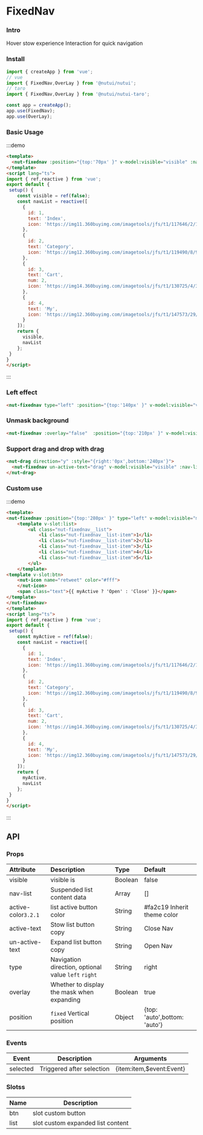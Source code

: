 # FixedNav

### Intro

Hover stow experience Interaction for quick navigation

### Install
    
``` javascript
import { createApp } from 'vue';
// vue
import { FixedNav,OverLay } from '@nutui/nutui';
// taro
import { FixedNav,OverLay } from '@nutui/nutui-taro';

const app = createApp();
app.use(FixedNav);
app.use(OverLay);

```


### Basic Usage

:::demo
```html
<template>
  <nut-fixednav :position="{top:'70px' }" v-model:visible="visible" :nav-list="navList" />
</template>
<script lang="ts">
import { ref,reactive } from 'vue';
export default {
 setup() {
    const visible = ref(false);
    const navList = reactive([
      {
        id: 1,
        text: 'Index',
        icon: 'https://img11.360buyimg.com/imagetools/jfs/t1/117646/2/11112/1297/5ef83e95E81d77f05/daf8e3b1c81e3c98.png'
      },
      {
        id: 2,
        text: 'Category',
        icon: 'https://img12.360buyimg.com/imagetools/jfs/t1/119490/8/9568/1798/5ef83e95E968c69a6/dd029326f7d5042e.png'
      },
      {
        id: 3,
        text: 'Cart',
        num: 2,
        icon: 'https://img14.360buyimg.com/imagetools/jfs/t1/130725/4/3157/1704/5ef83e95Eb976644f/b36c6cfc1cc1a99d.png'
      },
      {
        id: 4,
        text: 'My',
        icon: 'https://img12.360buyimg.com/imagetools/jfs/t1/147573/29/1603/1721/5ef83e94E1393a678/5ddf1695ec989373.png'
      }
    ]);
    return {
      visible,
      navList
    };
 }
}
</script>
```
:::

### Left effect

``` html
<nut-fixednav type="left" :position="{top:'140px' }" v-model:visible="visible" :nav-list="navList" />
```


### Unmask background

``` html
<nut-fixednav :overlay="false"  :position="{top:'210px' }" v-model:visible="visible" :nav-list="navList" />
```

### Support drag and drop with drag

``` html
<nut-drag direction="y" :style="{right:'0px',bottom:'240px'}">
  <nut-fixednav un-active-text="drag" v-model:visible="visible" :nav-list="navList" />
</nut-drag>
```

### Custom use

:::demo
```html
<template>
<nut-fixednav :position="{top:'280px' }" type="left" v-model:visible="myActive">
    <template v-slot:list>
        <ul class="nut-fixednav__list">
            <li class="nut-fixednav__list-item">1</li>
            <li class="nut-fixednav__list-item">2</li>
            <li class="nut-fixednav__list-item">3</li>
            <li class="nut-fixednav__list-item">4</li>
            <li class="nut-fixednav__list-item">5</li>
        </ul>
    </template>
<template v-slot:btn>
    <nut-icon name="retweet" color="#fff">
    </nut-icon>
    <span class="text">{{ myActive ? 'Open' : 'Close' }}</span>
</template>
</nut-fixednav>
</template>
<script lang="ts">
import { ref,reactive } from 'vue';
export default {
 setup() {
    const myActive = ref(false);
    const navList = reactive([
      {
        id: 1,
        text: 'Index',
        icon: 'https://img11.360buyimg.com/imagetools/jfs/t1/117646/2/11112/1297/5ef83e95E81d77f05/daf8e3b1c81e3c98.png'
      },
      {
        id: 2,
        text: 'Category',
        icon: 'https://img12.360buyimg.com/imagetools/jfs/t1/119490/8/9568/1798/5ef83e95E968c69a6/dd029326f7d5042e.png'
      },
      {
        id: 3,
        text: 'Cart',
        num: 2,
        icon: 'https://img14.360buyimg.com/imagetools/jfs/t1/130725/4/3157/1704/5ef83e95Eb976644f/b36c6cfc1cc1a99d.png'
      },
      {
        id: 4,
        text: 'My',
        icon: 'https://img12.360buyimg.com/imagetools/jfs/t1/147573/29/1603/1721/5ef83e94E1393a678/5ddf1695ec989373.png'
      }
    ]);
    return {
      myActive,
      navList
    };
 }
}
</script>
```
:::

## API
### Props
| Attribute           | Description                                         | Type    | Default                      |
|:--------------------|:----------------------------------------------------|:--------|:-----------------------------|
| visible             | visible is                                          | Boolean | false                        |
| nav-list            | Suspended list content data                         | Array   | []                           |
| active-color`3.2.1` | list active button color                            | String  | #fa2c19 Inherit theme color  |
| active-text         | Stow list button copy                               | String  | Close Nav                    |
| un-active-text      | Expand list button copy                             | String  | Open Nav                     |
| type                | Navigation direction, optional value `left` `right` | String  | right                        |
| overlay             | Whether to display the mask when expanding          | Boolean | true                         |
| position            | `fixed` Vertical position                           | Object  | {top: 'auto',bottom: 'auto'} |


### Events

| Event    | Description               | Arguments                |
|----------|---------------------------|--------------------------|
| selected | Triggered after selection | {item:item,$event:Event} |


### Slotss

| Name | Description                       |
|------|-----------------------------------|
| btn  | slot custom button                |
| list | slot custom expanded list content |

    